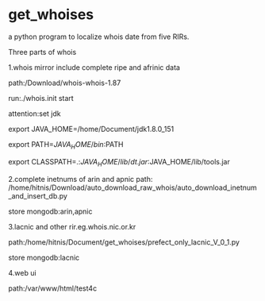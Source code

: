 # get_whoises
a python program to localize whois date from five RIRs.


Three parts of whois

1.whois mirror
include complete ripe and afrinic data 

path:/Download/whois-whois-1.87

run:./whois.init start

attention:set jdk 

export JAVA_HOME=/home/Document/jdk1.8.0_151

export PATH=$JAVA_HOME/bin:$PATH

export CLASSPATH=.:$JAVA_HOME/lib/dt.jar:$JAVA_HOME/lib/tools.jar

2.complete inetnums of arin and apnic
path: /home/hitnis/Download/auto_download_raw_whois/auto_download_inetnum_and_insert_db.py

store mongodb:arin,apnic

3.lacnic and other rir.eg.whois.nic.or.kr

path:/home/hitnis/Document/get_whoises/prefect_only_lacnic_V_0_1.py

store mongodb:lacnic

4.web ui

path:/var/www/html/test4c
